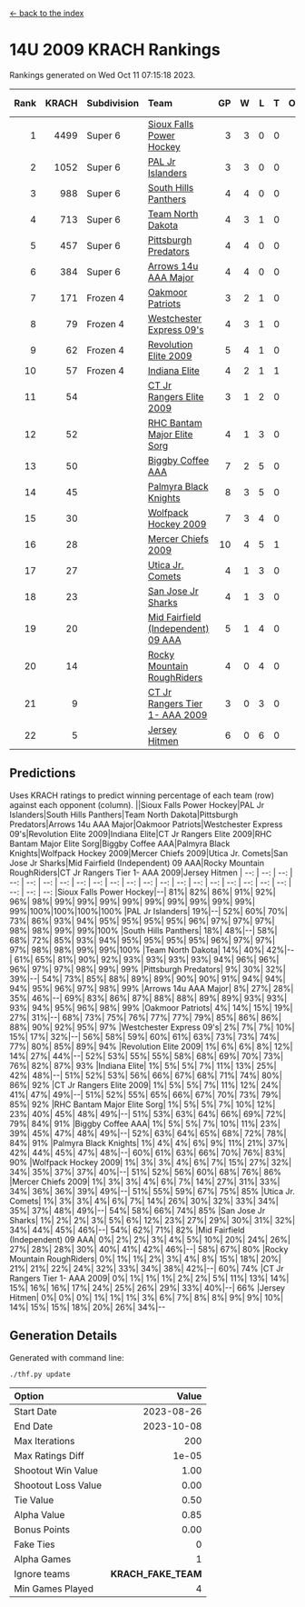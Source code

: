 [<- back to the index](readme.md)
# 14U 2009 KRACH Rankings
Rankings generated on Wed Oct 11 07:15:18 2023.

Rank|KRACH|Subdivision|Team|GP|W|L|T|OTW|OTL|SoS|Exp Wins|Win Diff
---:|---:|:---|:---|---:|---:|---:|---:|---:|---:|---:|---:|---:
1|4499|Super 6|[Sioux Falls Power Hockey](https://gamesheetstats.com/seasons/3664/teams/140999/schedule)|3|3|0|0|0|0|196|3.8|-0.0
2|1052|Super 6|[PAL Jr Islanders](https://gamesheetstats.com/seasons/3664/teams/140990/schedule)|3|3|0|0|0|0|41|3.9|0.0
3|988|Super 6|[South Hills Panthers](https://gamesheetstats.com/seasons/3664/teams/160166/schedule)|4|4|0|0|0|0|31|4.9|0.0
4|713|Super 6|[Team North Dakota](https://gamesheetstats.com/seasons/3664/teams/141001/schedule)|4|3|1|0|0|0|948|3.8|-0.0
5|457|Super 6|[Pittsburgh Predators](https://gamesheetstats.com/seasons/3664/teams/140995/schedule)|4|4|0|0|0|0|14|4.9|0.0
6|384|Super 6|[Arrows 14u AAA Major](https://gamesheetstats.com/seasons/3664/teams/140993/schedule)|4|4|0|0|0|0|12|4.9|0.0
7|171|Frozen 4|[Oakmoor Patriots](https://gamesheetstats.com/seasons/3664/teams/141002/schedule)|3|2|1|0|1|0|196|2.8|-0.0
8|79|Frozen 4|[Westchester Express 09's](https://gamesheetstats.com/seasons/3664/teams/140992/schedule)|4|3|1|0|0|1|28|3.9|0.0
9|62|Frozen 4|[Revolution Elite 2009](https://gamesheetstats.com/seasons/3664/teams/140996/schedule)|5|4|1|0|0|0|16|4.9|0.0
10|57|Frozen 4|[Indiana Elite](https://gamesheetstats.com/seasons/3664/teams/144344/schedule)|4|2|1|1|0|0|31|3.4|0.0
11|54||[CT Jr Rangers Elite 2009](https://gamesheetstats.com/seasons/3664/teams/140980/schedule)|3|1|2|0|1|0|297|1.9|0.0
12|52||[RHC Bantam Major Elite Sorg](https://gamesheetstats.com/seasons/3664/teams/140985/schedule)|4|1|3|0|0|0|449|1.9|0.0
13|50||[Biggby Coffee AAA](https://gamesheetstats.com/seasons/3664/teams/144343/schedule)|7|2|5|0|0|1|814|2.8|-0.0
14|45||[Palmyra Black Knights](https://gamesheetstats.com/seasons/3664/teams/140997/schedule)|8|3|5|0|0|0|267|3.9|0.0
15|30||[Wolfpack Hockey 2009](https://gamesheetstats.com/seasons/3664/teams/140986/schedule)|7|3|4|0|0|1|120|3.9|0.0
16|28||[Mercer Chiefs 2009](https://gamesheetstats.com/seasons/3664/teams/140987/schedule)|10|4|5|1|1|0|120|5.4|0.0
17|27||[Utica Jr. Comets](https://gamesheetstats.com/seasons/3664/teams/140994/schedule)|4|1|3|0|0|0|196|1.9|0.0
18|23||[San Jose Jr Sharks](https://gamesheetstats.com/seasons/3664/teams/141003/schedule)|4|1|3|0|0|0|225|1.9|0.0
19|20||[Mid Fairfield (Independent) 09 AAA](https://gamesheetstats.com/seasons/3664/teams/140981/schedule)|5|1|4|0|0|0|104|1.9|0.0
20|14||[Rocky Mountain RoughRiders](https://gamesheetstats.com/seasons/3664/teams/144346/schedule)|4|0|4|0|0|0|1104|0.8|-0.0
21|9||[CT Jr Rangers Tier 1- AAA 2009](https://gamesheetstats.com/seasons/3664/teams/140983/schedule)|3|0|3|0|0|0|201|0.9|0.0
22|5||[Jersey Hitmen](https://gamesheetstats.com/seasons/3664/teams/140988/schedule)|6|0|6|0|0|0|160|0.9|0.0

## Predictions
Uses KRACH ratings to predict winning percentage of each team (row) against each opponent (column).
||Sioux Falls Power Hockey|PAL Jr Islanders|South Hills Panthers|Team North Dakota|Pittsburgh Predators|Arrows 14u AAA Major|Oakmoor Patriots|Westchester Express 09's|Revolution Elite 2009|Indiana Elite|CT Jr Rangers Elite 2009|RHC Bantam Major Elite Sorg|Biggby Coffee AAA|Palmyra Black Knights|Wolfpack Hockey 2009|Mercer Chiefs 2009|Utica Jr. Comets|San Jose Jr Sharks|Mid Fairfield (Independent) 09 AAA|Rocky Mountain RoughRiders|CT Jr Rangers Tier 1- AAA 2009|Jersey Hitmen
| --: | --: | --: | --: | --: | --: | --: | --: | --: | --: | --: | --: | --: | --: | --: | --: | --: | --: | --: | --: | --: | --: | --: 
|Sioux Falls Power Hockey|--| 81%| 82%| 86%| 91%| 92%| 96%| 98%| 99%| 99%| 99%| 99%| 99%| 99%| 99%| 99%| 99%| 99%|100%|100%|100%|100%
|PAL Jr Islanders| 19%|--| 52%| 60%| 70%| 73%| 86%| 93%| 94%| 95%| 95%| 95%| 95%| 96%| 97%| 97%| 97%| 98%| 98%| 99%| 99%|100%
|South Hills Panthers| 18%| 48%|--| 58%| 68%| 72%| 85%| 93%| 94%| 95%| 95%| 95%| 95%| 96%| 97%| 97%| 97%| 98%| 98%| 99%| 99%|100%
|Team North Dakota| 14%| 40%| 42%|--| 61%| 65%| 81%| 90%| 92%| 93%| 93%| 93%| 93%| 94%| 96%| 96%| 96%| 97%| 97%| 98%| 99%| 99%
|Pittsburgh Predators|  9%| 30%| 32%| 39%|--| 54%| 73%| 85%| 88%| 89%| 89%| 90%| 90%| 91%| 94%| 94%| 94%| 95%| 96%| 97%| 98%| 99%
|Arrows 14u AAA Major|  8%| 27%| 28%| 35%| 46%|--| 69%| 83%| 86%| 87%| 88%| 88%| 89%| 89%| 93%| 93%| 93%| 94%| 95%| 96%| 98%| 99%
|Oakmoor Patriots|  4%| 14%| 15%| 19%| 27%| 31%|--| 68%| 73%| 75%| 76%| 77%| 77%| 79%| 85%| 86%| 86%| 88%| 90%| 92%| 95%| 97%
|Westchester Express 09's|  2%|  7%|  7%| 10%| 15%| 17%| 32%|--| 56%| 58%| 59%| 60%| 61%| 63%| 73%| 73%| 74%| 77%| 80%| 85%| 89%| 94%
|Revolution Elite 2009|  1%|  6%|  6%|  8%| 12%| 14%| 27%| 44%|--| 52%| 53%| 55%| 55%| 58%| 68%| 69%| 70%| 73%| 76%| 82%| 87%| 93%
|Indiana Elite|  1%|  5%|  5%|  7%| 11%| 13%| 25%| 42%| 48%|--| 51%| 52%| 53%| 56%| 66%| 67%| 68%| 71%| 74%| 80%| 86%| 92%
|CT Jr Rangers Elite 2009|  1%|  5%|  5%|  7%| 11%| 12%| 24%| 41%| 47%| 49%|--| 51%| 52%| 55%| 65%| 66%| 67%| 70%| 73%| 79%| 85%| 92%
|RHC Bantam Major Elite Sorg|  1%|  5%|  5%|  7%| 10%| 12%| 23%| 40%| 45%| 48%| 49%|--| 51%| 53%| 63%| 64%| 66%| 69%| 72%| 79%| 84%| 91%
|Biggby Coffee AAA|  1%|  5%|  5%|  7%| 10%| 11%| 23%| 39%| 45%| 47%| 48%| 49%|--| 52%| 63%| 64%| 65%| 68%| 72%| 78%| 84%| 91%
|Palmyra Black Knights|  1%|  4%|  4%|  6%|  9%| 11%| 21%| 37%| 42%| 44%| 45%| 47%| 48%|--| 60%| 61%| 63%| 66%| 70%| 76%| 83%| 90%
|Wolfpack Hockey 2009|  1%|  3%|  3%|  4%|  6%|  7%| 15%| 27%| 32%| 34%| 35%| 37%| 37%| 40%|--| 51%| 52%| 56%| 60%| 68%| 76%| 86%
|Mercer Chiefs 2009|  1%|  3%|  3%|  4%|  6%|  7%| 14%| 27%| 31%| 33%| 34%| 36%| 36%| 39%| 49%|--| 51%| 55%| 59%| 67%| 75%| 85%
|Utica Jr. Comets|  1%|  3%|  3%|  4%|  6%|  7%| 14%| 26%| 30%| 32%| 33%| 34%| 35%| 37%| 48%| 49%|--| 54%| 58%| 66%| 74%| 85%
|San Jose Jr Sharks|  1%|  2%|  2%|  3%|  5%|  6%| 12%| 23%| 27%| 29%| 30%| 31%| 32%| 34%| 44%| 45%| 46%|--| 54%| 62%| 71%| 82%
|Mid Fairfield (Independent) 09 AAA|  0%|  2%|  2%|  3%|  4%|  5%| 10%| 20%| 24%| 26%| 27%| 28%| 28%| 30%| 40%| 41%| 42%| 46%|--| 58%| 67%| 80%
|Rocky Mountain RoughRiders|  0%|  1%|  1%|  2%|  3%|  4%|  8%| 15%| 18%| 20%| 21%| 21%| 22%| 24%| 32%| 33%| 34%| 38%| 42%|--| 60%| 74%
|CT Jr Rangers Tier 1- AAA 2009|  0%|  1%|  1%|  1%|  2%|  2%|  5%| 11%| 13%| 14%| 15%| 16%| 16%| 17%| 24%| 25%| 26%| 29%| 33%| 40%|--| 66%
|Jersey Hitmen|  0%|  0%|  0%|  1%|  1%|  1%|  3%|  6%|  7%|  8%|  8%|  9%|  9%| 10%| 14%| 15%| 15%| 18%| 20%| 26%| 34%|--

## Generation Details

Generated with command line:
```
./thf.py update
```

| Option | Value |
| :----- | ----: |
| Start Date | 2023-08-26 |
| End Date | 2023-10-08 |
| Max Iterations | 200 |
| Max Ratings Diff | 1e-05 |
| Shootout Win Value | 1.00 |
| Shootout Loss Value | 0.00 |
| Tie Value | 0.50 |
| Alpha Value | 0.85 |
| Bonus Points | 0.00 |
| Fake Ties | 0 |
| Alpha Games | 1 |
| Ignore teams | __KRACH_FAKE_TEAM__ |
| Min Games Played | 4 |

